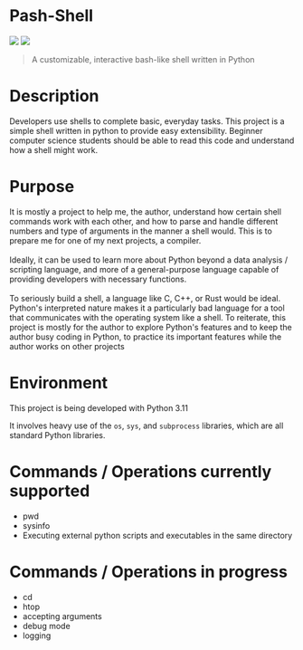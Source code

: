 # Pash-Shell
![](https://img.shields.io/badge/Development_Ongoing-blue)
![](https://img.shields.io/badge/Beginner_friendly-blue)

> A customizable, interactive bash-like shell written in Python

# Description
Developers use shells to complete basic, everyday tasks. This project is a simple shell written in python to provide easy extensibility. Beginner computer science students should be able to read this code and understand how a shell might work.

# Purpose

It is mostly a project to help me, the author, understand how certain shell commands work with each other, and how to parse and handle different numbers and type of arguments in the manner a shell would. This is to prepare me for one of my next projects, a compiler.
<br><br>
Ideally, it can be used to learn more about Python beyond a data analysis / scripting language, and more of a general-purpose language capable of providing developers with necessary functions.
<br><br>
To seriously build a shell, a language like C, C++, or Rust would be ideal. Python's interpreted nature makes it a particularly bad language for a tool that communicates with the operating system like a shell. To reiterate,
this project is mostly for the author to explore Python's features and to keep the author busy coding in Python, to practice its important features while the author works on other projects

# Environment

This project is being developed with Python 3.11

It involves heavy use of the ```os```, ```sys```, and ```subprocess``` libraries, which are all standard Python libraries.

# Commands / Operations currently supported
- pwd
- sysinfo
- Executing external python scripts and executables in the same directory

# Commands / Operations in progress
- cd
- htop
- accepting arguments
- debug mode
- logging

